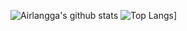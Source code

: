 
![Airlangga's github stats](https://github-readme-stats.vercel.app/api?username=airlanggarasyad&show_icons=true&theme=radical)
![Top Langs](https://github-readme-stats.vercel.app/api/top-langs/?username=airlanggarasyad)]
